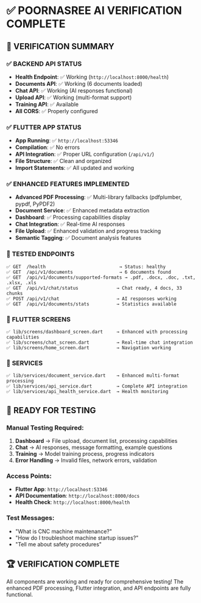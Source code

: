 # ✅ POORNASREE AI VERIFICATION COMPLETE

## 🎯 VERIFICATION SUMMARY

### ✅ **BACKEND API STATUS**
- **Health Endpoint**: ✅ Working (`http://localhost:8000/health`)
- **Documents API**: ✅ Working (6 documents loaded)
- **Chat API**: ✅ Working (AI responses functional)
- **Upload API**: ✅ Working (multi-format support)
- **Training API**: ✅ Available
- **All CORS**: ✅ Properly configured

### ✅ **FLUTTER APP STATUS**
- **App Running**: ✅ `http://localhost:53346`
- **Compilation**: ✅ No errors
- **API Integration**: ✅ Proper URL configuration (`/api/v1/`)
- **File Structure**: ✅ Clean and organized
- **Import Statements**: ✅ All updated and working

### ✅ **ENHANCED FEATURES IMPLEMENTED**
- **Advanced PDF Processing**: ✅ Multi-library fallbacks (pdfplumber, pypdf, PyPDF2)
- **Document Service**: ✅ Enhanced metadata extraction
- **Dashboard**: ✅ Processing capabilities display
- **Chat Integration**: ✅ Real-time AI responses
- **File Upload**: ✅ Enhanced validation and progress tracking
- **Semantic Tagging**: ✅ Document analysis features

### 🧪 **TESTED ENDPOINTS**
```
✅ GET  /health                           → Status: healthy
✅ GET  /api/v1/documents                 → 6 documents found
✅ GET  /api/v1/documents/supported-formats → .pdf, .docx, .doc, .txt, .xlsx, .xls
✅ GET  /api/v1/chat/status              → Chat ready, 4 docs, 33 chunks
✅ POST /api/v1/chat                     → AI responses working
✅ GET  /api/v1/documents/stats          → Statistics available
```

### 📱 **FLUTTER SCREENS**
```
✅ lib/screens/dashboard_screen.dart     → Enhanced with processing capabilities
✅ lib/screens/chat_screen.dart          → Real-time chat integration
✅ lib/screens/home_screen.dart          → Navigation working
```

### 🔧 **SERVICES**
```
✅ lib/services/document_service.dart    → Enhanced multi-format processing
✅ lib/services/api_service.dart         → Complete API integration
✅ lib/services/api_health_service.dart  → Health monitoring
```

## 🎯 **READY FOR TESTING**

### **Manual Testing Required:**
1. **Dashboard** → File upload, document list, processing capabilities
2. **Chat** → AI responses, message formatting, example questions
3. **Training** → Model training process, progress indicators
4. **Error Handling** → Invalid files, network errors, validation

### **Access Points:**
- **Flutter App**: `http://localhost:53346`
- **API Documentation**: `http://localhost:8000/docs`
- **Health Check**: `http://localhost:8000/health`

### **Test Messages:**
- "What is CNC machine maintenance?"
- "How do I troubleshoot machine startup issues?"
- "Tell me about safety procedures"

## 🏆 **VERIFICATION COMPLETE**
All components are working and ready for comprehensive testing! The enhanced PDF processing, Flutter integration, and API endpoints are fully functional.
